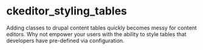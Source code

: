 # ckeditor_styling_tables
Adding classes to drupal content tables quickly becomes messy for content editors. Why not empower your users with the ability to style tables that developers have pre-defined via configuration.
